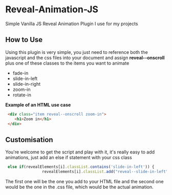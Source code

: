 # Reveal-Animation-JS
Simple Vanilla JS Reveal Animation Plugin I use for my projects
## How to Use
Using this plugin is very simple, you just need to reference both the javascript and the css files into your document and assign **reveal--onscroll** plus one of these classes to the items you want to animate

* fade-in
* slide-in-left
* slide-in-right
* zoom-in
* rotate-in

**Example of an HTML use case**

```html
 <div class="item reveal--onscroll zoom-in">
    <h1>Zoom in</h1>
 </div>
```


## Customisation

You're welcome to get the script and play with it, it's really easy to add animations, just add an else if statement with your css class

```javascript 
 else if(revealElements[i].classList.contains('slide-in-left')) {
                revealElements[i].classList.add("reveal--slide-in-left");
```

The first one will be the one you add to your HTML file and the second one would be the one in the .css file, which would be the actual animation.


